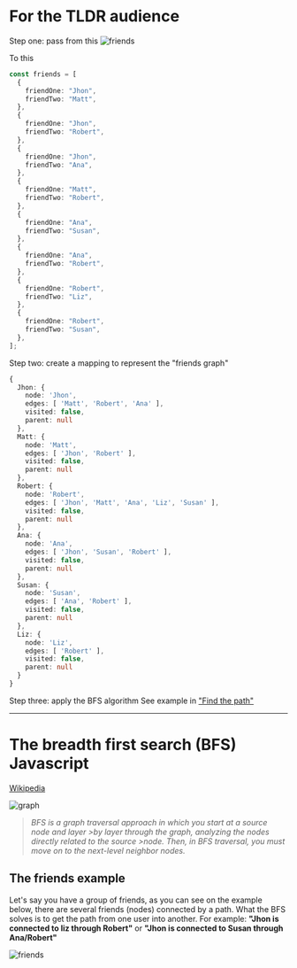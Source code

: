 # For the TLDR audience
Step one: pass from this
![friends](https://lh3.googleusercontent.com/BX4dDK5kbyhwT9G-91NxNwRLfmZmQBjOqJQR_D6OV40Q_-AAaab7FegnRtigFNzcWwqvbIEnTghWdC514Jyca-WxA8Sh38twScmgLrY-wLEKSzmmAAQvNUkca68g6biEGNxRDnixPLnx3QZFvBoL8XP0GxiGI23t-cEYXZvzSCDPHjkmP6y8B9khM2QG200lSbo1dActM2ECpufYhJZlfGceISS5Wfmj40-e1XJnXeBT3ILO5Sd0aujdN7R26h2AOFuR9JIKZwQILiFqGdO_suwA0Nz-F8R-NdJpNfLe3jn1xmSlLM3Gv17q3fobsKjAPDUmrxoF_6Z-rouzVZ2mlWI8nYwupZC_0yhiW7ACIYFTVwanNJJma_82M6GqjtI1ED75subN3aJ-tIcpgSPgJetC2V0jnqKTt5Aj9puDxMRWGR7KrtrY9vMHyUi34U18CZBi1BHFo7M8szX_U9Un_Wr6yJq8hXULyshlButUIeUs5-Sx2QApD-oOzDa_k0sf0vSlzkHZjvrY6cwU5rgwdDEpt7jSHK8bZWwEYfDQAxYcuN-JvsNeR63w1Sjm9jRVEBGRY0Zyk5GHeXxEpzv9hzLHqXxsR1MmtfqMTOYeB8hQc2a26RwmSE5LYDHCpHI1I4kGBcw_r6s-Qhtk3Xjvq36cg3_xY4nDZe4yt-IYkhrucpiJBCFIk28AZG0xQG5p18wrIVhnDSq4PqQSRb8n0LVKJg-eDPf7SzEgFnC0D-mbxa6Zzyvwfsx6jap3vadZKddkJ5HxIb8WSFlSLTH3I9Q3mhxiIBqvyjU1i-eFt8KWmk-exS3tmR0VLadwbj64FT_VsXX9cU0phdconP0v0PYTRlHgSxFUmgxANT1dIxJv-0g7nkiRKuokcUOSQntJ23p6MsqHSeaUPt8IRf2qvhbVSceb6SEdYvE9wFwu1OTSr8W9gA=w683-h384-no)

To this
```typescript
const friends = [
  {
    friendOne: "Jhon",
    friendTwo: "Matt",
  },
  {
    friendOne: "Jhon",
    friendTwo: "Robert",
  },
  {
    friendOne: "Jhon",
    friendTwo: "Ana",
  },
  {
    friendOne: "Matt",
    friendTwo: "Robert",
  },
  {
    friendOne: "Ana",
    friendTwo: "Susan",
  },
  {
    friendOne: "Ana",
    friendTwo: "Robert",
  },
  {
    friendOne: "Robert",
    friendTwo: "Liz",
  },
  {
    friendOne: "Robert",
    friendTwo: "Susan",
  },
];
```
Step two: create a mapping to represent the "friends graph"
```typescript
{
  Jhon: {
    node: 'Jhon',
    edges: [ 'Matt', 'Robert', 'Ana' ],
    visited: false,
    parent: null
  },
  Matt: {
    node: 'Matt',
    edges: [ 'Jhon', 'Robert' ],
    visited: false,
    parent: null
  },
  Robert: {
    node: 'Robert',
    edges: [ 'Jhon', 'Matt', 'Ana', 'Liz', 'Susan' ],
    visited: false,
    parent: null
  },
  Ana: {
    node: 'Ana',
    edges: [ 'Jhon', 'Susan', 'Robert' ],
    visited: false,
    parent: null
  },
  Susan: {
    node: 'Susan',
    edges: [ 'Ana', 'Robert' ],
    visited: false,
    parent: null
  },
  Liz: { 
    node: 'Liz', 
    edges: [ 'Robert' ], 
    visited: false, 
    parent: null 
  }
}
```  

Step three: apply the BFS algorithm
See example in ["Find the path"](https://github.com/FrancoAguilera/Breadth-first-search/blob/85f8fff832b7edb0cd4d3fe5a24b1976f023365d/findPath.ts#L140)


---


# The breadth first search (BFS) Javascript

[Wikipedia](https://en.wikipedia.org/wiki/Breadth-first_search)


![graph](https://www.simplilearn.com/ice9/free_resources_article_thumb/BFS-Algorithm-Soni/bredth-first-search-in-graph-data-structure.png)


>_BFS is a graph traversal approach in which you start at a source node and layer >by layer through the graph, analyzing the nodes directly related to the source >node. Then, in BFS traversal, you must move on to the next-level neighbor nodes._


## The friends example

Let's say you have a group of friends, as you can see on the example below, there are several friends (nodes) connected by a path.
What the BFS solves is to get the path from one user into another. For example:
**"Jhon is connected to liz through Robert"** or **"Jhon is connected to Susan through Ana/Robert"**

![friends](https://lh3.googleusercontent.com/BX4dDK5kbyhwT9G-91NxNwRLfmZmQBjOqJQR_D6OV40Q_-AAaab7FegnRtigFNzcWwqvbIEnTghWdC514Jyca-WxA8Sh38twScmgLrY-wLEKSzmmAAQvNUkca68g6biEGNxRDnixPLnx3QZFvBoL8XP0GxiGI23t-cEYXZvzSCDPHjkmP6y8B9khM2QG200lSbo1dActM2ECpufYhJZlfGceISS5Wfmj40-e1XJnXeBT3ILO5Sd0aujdN7R26h2AOFuR9JIKZwQILiFqGdO_suwA0Nz-F8R-NdJpNfLe3jn1xmSlLM3Gv17q3fobsKjAPDUmrxoF_6Z-rouzVZ2mlWI8nYwupZC_0yhiW7ACIYFTVwanNJJma_82M6GqjtI1ED75subN3aJ-tIcpgSPgJetC2V0jnqKTt5Aj9puDxMRWGR7KrtrY9vMHyUi34U18CZBi1BHFo7M8szX_U9Un_Wr6yJq8hXULyshlButUIeUs5-Sx2QApD-oOzDa_k0sf0vSlzkHZjvrY6cwU5rgwdDEpt7jSHK8bZWwEYfDQAxYcuN-JvsNeR63w1Sjm9jRVEBGRY0Zyk5GHeXxEpzv9hzLHqXxsR1MmtfqMTOYeB8hQc2a26RwmSE5LYDHCpHI1I4kGBcw_r6s-Qhtk3Xjvq36cg3_xY4nDZe4yt-IYkhrucpiJBCFIk28AZG0xQG5p18wrIVhnDSq4PqQSRb8n0LVKJg-eDPf7SzEgFnC0D-mbxa6Zzyvwfsx6jap3vadZKddkJ5HxIb8WSFlSLTH3I9Q3mhxiIBqvyjU1i-eFt8KWmk-exS3tmR0VLadwbj64FT_VsXX9cU0phdconP0v0PYTRlHgSxFUmgxANT1dIxJv-0g7nkiRKuokcUOSQntJ23p6MsqHSeaUPt8IRf2qvhbVSceb6SEdYvE9wFwu1OTSr8W9gA=w683-h384-no)
